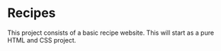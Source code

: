 # Recipes

This project consists of a basic recipe website.
This will start as a pure HTML and CSS project.

